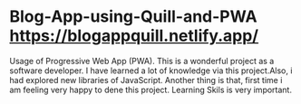 # Blog-App-using-Quill-and-PWA https://blogappquill.netlify.app/
Usage of Progressive Web App (PWA). This is a wonderful project as a software developer. I have learned a lot of knowledge via this project.Also, i had explored new libraries of JavaScript. Another thing is that, first time i am feeling very happy to dene this project. Learning Skils is very important.
